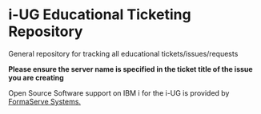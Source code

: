# i-UG Educational Ticketing Repository

General repository for tracking all educational tickets/issues/requests

**Please ensure the server name is specified in the ticket title of the issue you are creating**


Open Source Software support on IBM i for the i-UG is provided by [FormaServe Systems.](https://www.formaserve.co.uk)
